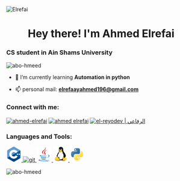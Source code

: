 ![Elrefai](https://github.com/Abo-hmeed/Abo-hmeed/assets/114250600/23222781-fa11-4d18-b106-15437220416a)
<h1 align="center">Hey there! I'm Ahmed Elrefai</h1>
<h3 align="left">CS student in Ain Shams University</h3>

<p align="left"> <img src="https://komarev.com/ghpvc/?username=abo-hmeed&label=Profile%20views&color=0e75b6&style=flat" alt="abo-hmeed" /> </p>

- 🌱 I’m currently learning **Automation in python**

- 📫 personal mail: **elrefaayahmed196@gmail.com**

<h3 align="left">Connect with me:</h3>
<p align="left">
<a href="https://linkedin.com/in/ahmed-elrefai" target="blank"><img align="center" src="https://raw.githubusercontent.com/rahuldkjain/github-profile-readme-generator/master/src/images/icons/Social/linked-in-alt.svg" alt="ahmed-elrefai" height="30" width="40" /></a>
<a href="https://fb.com/ahmed elrefai" target="blank"><img align="center" src="https://raw.githubusercontent.com/rahuldkjain/github-profile-readme-generator/master/src/images/icons/Social/facebook.svg" alt="ahmed elrefai" height="30" width="40" /></a>
<a href="https://www.youtube.com/c/el-reyodev | الرفاعي" target="blank"><img align="center" src="https://raw.githubusercontent.com/rahuldkjain/github-profile-readme-generator/master/src/images/icons/Social/youtube.svg" alt="el-reyodev | الرفاعي" height="30" width="40" /></a>
</p>

<h3 align="left">Languages and Tools:</h3>
<p align="left"> <a href="https://www.w3schools.com/cpp/" target="_blank" rel="noreferrer"> <img src="https://raw.githubusercontent.com/devicons/devicon/master/icons/cplusplus/cplusplus-original.svg" alt="cplusplus" width="40" height="40"/> </a> <a href="https://git-scm.com/" target="_blank" rel="noreferrer"> <img src="https://www.vectorlogo.zone/logos/git-scm/git-scm-icon.svg" alt="git" width="40" height="40"/> </a> <a href="https://www.java.com" target="_blank" rel="noreferrer"> <img src="https://raw.githubusercontent.com/devicons/devicon/master/icons/java/java-original.svg" alt="java" width="40" height="40"/> </a> <a href="https://www.linux.org/" target="_blank" rel="noreferrer"> <img src="https://raw.githubusercontent.com/devicons/devicon/master/icons/linux/linux-original.svg" alt="linux" width="40" height="40"/> </a> <a href="https://www.python.org" target="_blank" rel="noreferrer"> <img src="https://raw.githubusercontent.com/devicons/devicon/master/icons/python/python-original.svg" alt="python" width="40" height="40"/> </a> </p>

<p><img align="center" src="https://github-readme-stats.vercel.app/api/top-langs?username=abo-hmeed&show_icons=true&locale=en&layout=compact" alt="abo-hmeed" /></p>
